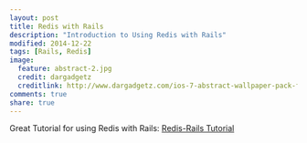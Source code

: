 ```yaml
---
layout: post
title: Redis with Rails
description: "Introduction to Using Redis with Rails"
modified: 2014-12-22
tags: [Rails, Redis]
image:
  feature: abstract-2.jpg
  credit: dargadgetz
  creditlink: http://www.dargadgetz.com/ios-7-abstract-wallpaper-pack-for-iphone-5-and-ipod-touch-retina/
comments: true
share: true  
---
```

Great Tutorial for using Redis with Rails:
[Redis-Rails Tutorial](http://www.sitepoint.com/introduction-to-using-redis-with-rails/) 

